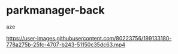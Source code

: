 # parkmanager-back
aze


https://user-images.githubusercontent.com/80223756/199133180-778a275b-25fc-4707-b243-51150c35dc63.mp4

